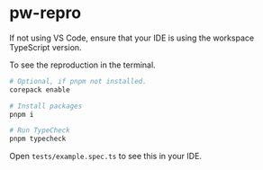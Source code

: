 # pw-repro

If not using VS Code, ensure that your IDE is using the workspace TypeScript
version.

To see the reproduction in the terminal.

```sh
# Optional, if pnpm not installed.
corepack enable

# Install packages
pnpm i

# Run TypeCheck
pnpm typecheck
```

Open `tests/example.spec.ts` to see this in your IDE.
